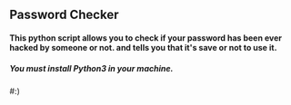 ## Password Checker
#### This python script allows you to check if your password has been ever hacked by someone or not. and tells you that it's save or not to use it.
##### You must install Python3 in your machine.
#:)
